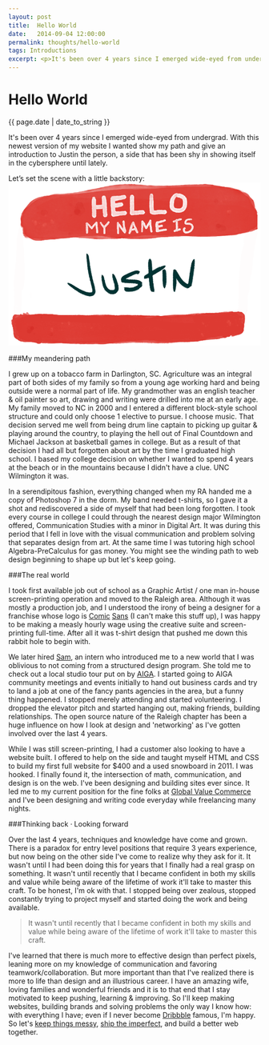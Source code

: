```yaml
---
layout: post
title:  Hello World
date:   2014-09-04 12:00:00
permalink: thoughts/hello-world
tags: Introductions
excerpt: <p>It's been over 4 years since I emerged wide-eyed from undergrad. With this newest version of my website I wanted show my path and give an introduction to Justin the person, a side that has been shy in showing itself in the cybersphere until lately.</p>
---
```

<h1 class="thought-title">Hello Worl<span class="swsh-salt">d</span></h1>
<p class="meta">{{ page.date | date_to_string }}</p>
				
It's been over 4 years since I emerged wide-eyed from undergrad. With this newest version of my website I wanted show my path and give an introduction to Justin the person, a side that has been shy in showing itself in the cybersphere until lately.

Let’s set the scene with a little backstory:
![Hello my name is Justin](/../images/hello-world.png)

###My meandering path

I grew up on a tobacco farm in Darlington, SC. Agriculture was an integral part of both sides of my family so from a young age working hard and being outside were a normal part of life. My grandmother was an english teacher &amp; oil painter so art, drawing and writing were drilled into me at an early age. My family moved to NC in 2000 and I entered a different block-style school structure and could only choose 1 elective to pursue. I choose music. That decision served me well from being drum line captain to picking up guitar &amp; playing around the country, to playing the hell out of Final Countdown and Michael Jackson at basketball games in college. But as a result of that decision I had all but forgotten about art by the time I graduated high school. I based my college decision on whether I wanted to spend 4 years at the beach or in the mountains because I didn't have a clue. UNC Wilmington it was. 

In a serendipitous fashion, everything changed when my RA handed me a copy of Photoshop 7 in the dorm.  My band needed t-shirts, so I gave it a shot and rediscovered a side of myself that had been long forgotten. I took every course in college I could through the nearest design major Wilmington offered, Communication Studies with a minor in Digital Art. It was during this period that I fell in love with the visual communication and problem solving that separates design from art. At the same time I was tutoring high school Algebra-PreCalculus for gas money. You might see the winding path to web design beginning to shape up but let's keep going.

###The real world

I took first available job out of school as a Graphic Artist / one man in-house screen-printing operation and moved to the Raleigh area. Although it was mostly a production job, and I understood the irony of being a designer for a franchise whose logo is [Comic](http://www.educationaloutfitters.com/) [Sans](http://customlogooutfitters.com/) (I can't make this stuff up), I was happy to be making a measly hourly wage using the creative suite and screen-printing full-time. After all it was t-shirt design that pushed me down this rabbit hole to begin with.

We later hired [Sam](http://www.samsnyderdesigns.com/), an intern who introduced me to a new world that I was oblivious to not coming from a structured design program. She told me to check out a local studio tour put on by [AIGA](http://raleigh.aiga.org/). I started going to AIGA community meetings and events initially to hand out business cards and try to land a job at one of the fancy pants agencies in the area, but a funny thing happened. I stopped merely attending and started volunteering. I dropped the elevator pitch and started hanging out, making friends, building relationships. The open source nature of the Raleigh chapter has been a huge influence on how I look at design and 'networking' as I've gotten involved over the last 4 years.

While I was still screen-printing, I had a customer also looking to have a website built. I offered to help on the side and taught myself HTML and CSS to build my first full website for $400 and a used snowboard in 2011. I was hooked. I finally found it, the intersection of math, communication, and design is on the web. I've been designing and building sites ever since. It led me to my current position for the fine folks at [Global Value Commerce](http://www.globalvaluecommerce.com/) and I've been designing and writing code everyday while freelancing many nights.

###Thinking back &middot; Looking forward

Over the last 4 years, techniques and knowledge have come and grown. There is a paradox for entry level positions that require 3 years experience, but now being on the other side I've come to realize why they ask for it. It wasn't until I had been doing this for years that I finally had a real grasp on something. It wasn't until recently that I became confident in both my skills and value while being aware of the lifetime of work it'll take to master this craft. To be honest, I'm ok with that. I stopped being over zealous, stopped constantly trying to project myself and started doing the work and being available.

>It wasn't until recently that I became confident in both my skills and value while being aware of the lifetime of work it'll take to master this craft.

I've learned that there is much more to effective design than perfect pixels, leaning more on my knowledge of communication and favoring teamwork/collaboration. But more important than that I've realized there is more to life than design and an illustrious career. I have an amazing wife, loving families and wonderful friends and it is to that end that I stay motivated to keep pushing, learning &amp; improving. So I'll keep making websites, building brands and solving problems the only way I know how: with everything I have; even if I never become [Dribbble](https://dribbble.com/jwmunn) famous, I'm happy. So let's [keep things messy](http://frankchimero.com/blog/make-it-homely/), [ship the imperfect](http://seanwes.com/2014/how-to-cure-perfectionism/), and build a better web together.
